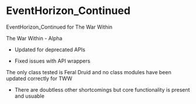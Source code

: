 # EventHorizon_Continued
EventHorizon_Continued for The War Within

The War Within - Alpha
* Updated for deprecated APIs

* Fixed issues with API wrappers

The only class tested is Feral Druid and no class modules have been updated correctly for TWW
* There are doubtless other shortcomings but core functionality is present and usuable
